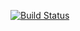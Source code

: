 [![Build Status](https://secure.travis-ci.org/isra00/class-triggers.png)](http://travis-ci.org/isra00/class-triggers)

